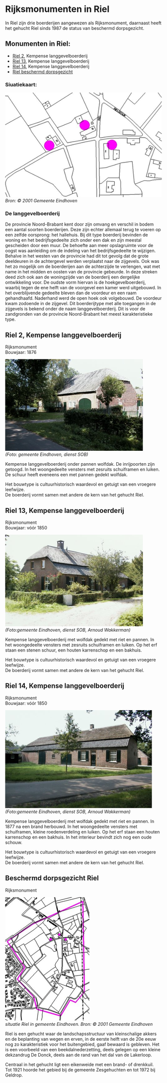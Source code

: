 # Rijksmonumenten in Riel

In Riel zijn drie boerderijen aangewezen als Rijksmonument, daarnaast heeft het gehucht Riel sinds 1987 de status van beschermd dorpsgezicht.

## Monumenten in Riel:
* [Riel 2](#riel-2-kempense-langgevelboerderij), Kempense langgevelboerderij
* [Riel 13](#riel-13-kempense-langgevelboerderij), Kempense langgevelboerderij
* [Riel 14](#riel-14-kempense-langgevelboerderij), Kempense langgevelboerderij
* [Riel beschermd dorpsgezicht](#beschermd-dorpsgezicht-riel)

### Siuatiekaart:

![Situatiekaart](situatiekaart.jpg)  
*Bron: © 2001 Gemeente Eindhoven*

### De langgevelboerderij
De provincie Noord-Brabant kent door zijn omvang en verschil in bodem een aantal soorten boerderijen.
Deze zijn echter allemaal terug te voeren op een zelfde oorsprong: het hallehuis.
Bij dit type boerderij bevinden de woning en het bedrijfsgedeelte zich onder een dak en zijn meestal gescheiden door een muur.
De behoefte aan meer opslagruimte voor de oogst was aanleiding om de indeling van het bedrijfsgedeelte te wijzigen.
Behalve in het westen van de provincie had dit tot gevolg dat de grote deeldeuren in de achtergevel werden verplaatst naar de zijgevels.
Ook was het zo mogelijk om de boerderijen aan de achterzijde te verlengen, wat met name in het midden en oosten van de provincie gebeurde.
In deze streken deed zich ook aan de woningzijde van de boerderij een dergelijke ontwikkeling voor.
De oudste vorm hiervan is de hoekgevelboerderij, waarbij tegen de ene helft van de voorgevel een kamer werd uitgebouwd.
In het overblijvende gedeelte bleven dan de voordeur en een raam gehandhaafd. Naderhand werd de open hoek ook volgebouwd.
De voordeur kwam zodoende in de zijgevel. Dit boerderijtype met alle toegangen in de zijgevels is bekend onder de naam langgevelboerderij.
Dit is voor de zandgronden van de provincie Noord-Brabant het meest karakteristieke type.

## Riel 2, Kempense langgevelboerderij
Rijksmonument  
Bouwjaar: 1876

![Riel 2](riel2.jpg)  
*(Foto: gemeente Eindhoven, dienst SOB)*

Kempense langgevelboerderij onder pannen wolfdak. De inrijpoorten zijn getoogd. In het woongedeelte vensters met zesruits schuiframen en luiken. De schuur heeft eveneens een met pannen gedekt wolfdak.

Het bouwtype is cultuurhistorisch waardevol en getuigt van een vroegere leefwijze.  
De boerderij vormt samen met andere de kern van het gehucht Riel.

## Riel 13, Kempense langgevelboerderij
Rijksmonument  
Bouwjaar: vóór 1850

![Riel 13](riel13.jpg)
*(Foto:gemeente Eindhoven, dienst SOB, Arnoud Wakkerman)*

Kempense langgevelboerderij met wolfdak gedekt met riet en pannen. In het woongedeelte vensters met zesruits schuiframen en luiken. Op het erf staan een stenen schuur, een houten karrenschop en een bakhuis.

Het bouwtype is cultuurhistorisch waardevol en getuigt van een vroegere leefwijze.  
De boerderij vormt samen met andere de kern van het gehucht Riel.

## Riel 14, Kempense langgevelboerderij
Rijksmonument  
Bouwjaar: vóór 1850

![Riel 14](riel14.jpg)  
*(Foto:gemeente Eindhoven, dienst SOB, Arnoud Wakkerman)*

Kempense langgevelboerderij met wolfdak gedekt met riet en pannen. In 1877 na een brand herbouwd. In het woongedeelte vensters met schuiframen, kleine roedenverdeling en luiken. Op het erf staan een houten karrenschop en een bakhuis. In het interieur bevindt zich nog een oude schouw.

Het bouwtype is cultuurhistorisch waardevol en getuigt van een vroegere leefwijze.  
De boerderij vormt samen met andere de kern van het gehucht Riel.

## Beschermd dorpsgezicht Riel
Rijksmonument

![Situatie Riel](situatieriel.jpg)  
*situatie Riel in gemeente Eindhoven. Bron: © 2001 Gemeente Eindhoven*

Riel is een gehucht waar de landschapsstructuur van kleinschalige akkers en de beplanting van wegen en erven, in de eerste helft van de 20e eeuw nog zo karakteristiek voor het buitengebied, gaaf bewaard is gebleven. Het is een voorbeeld van een beekdalnederzetting, deels gelegen op een kleine dekzandrug De Donck, deels aan de rand van het dal van de Lakerloop.

Centraal in het gehucht ligt een eikenweide met een brand- of drenkkuil.  
Tot 1921 hoorde het gebied bij de gemeente Zesgehuchten en tot 1972 bij Geldrop.

